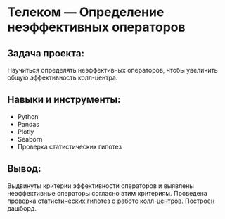 # Телеком — Определение неэффективных операторов

## Задача проекта:
Научиться определять неэффективных операторов, чтобы увеличить общую эффективность колл-центра.


## Навыки и инструменты:
- Python
- Pandas
- Plotly
- Seaborn
- Проверка статистических гипотез

## Вывод:
Выдвинуты критерии эффективности операторов и выявлены неэффективные операторы согласно этим критериям. Проведена проверка статистических гипотез о работе колл-центров. Построен дашборд.
